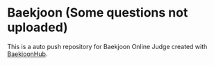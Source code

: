 # Baekjoon (Some questions not uploaded)
This is a auto push repository for Baekjoon Online Judge created with [BaekjoonHub](https://github.com/BaekjoonHub/BaekjoonHub).
